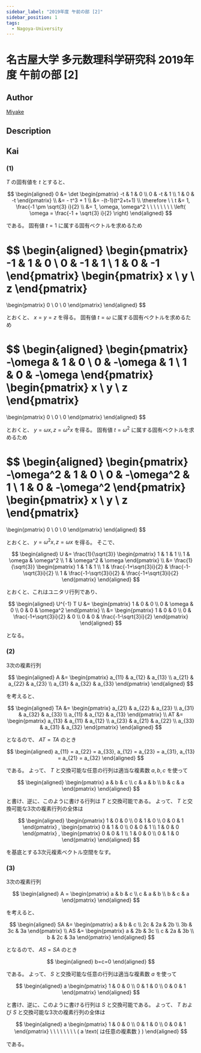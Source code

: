 ```yaml
---
sidebar_label: "2019年度 午前の部 [2]"
sidebar_position: 1
tags:
  - Nagoya-University
---
```

# 名古屋大学 多元数理科学研究科 2019年度 午前の部 \[2\]

## **Author**
[Miyake](https://miyake.github.io/exams/index.html)

## **Description**

## **Kai**
### (1)
$T$ の固有値を $t$ とすると、

$$
  \begin{aligned}
  0
  &= \det \begin{pmatrix}
  -t & 1 & 0 \\ 0 & -t & 1 \\ 1 & 0 & -t \end{pmatrix}
  \\
  &= - t^3 + 1
  \\
  &= -(t-1)(t^2+t+1)
  \\
  \therefore \ \ 
  t &= 1, \frac{-1 \pm \sqrt{3} i}{2}
  \\
  &= 1, \omega, \omega^2
  \ \ \ \ \ \ \ \ \left( \omega = \frac{-1 + \sqrt{3} i}{2} \right)
  \end{aligned}
$$

である。
固有値 $t=1$ に属する固有ベクトルを求めるため

$$
  \begin{aligned}
  \begin{pmatrix}
  -1 & 1 & 0 \\ 0 & -1 & 1 \\ 1 & 0 & -1 \end{pmatrix}
  \begin{pmatrix} x \\ y \\ z \end{pmatrix}
  =
  \begin{pmatrix} 0 \\ 0 \\ 0 \end{pmatrix}
  \end{aligned}
$$

とおくと、 $x=y=z$ を得る。
固有値 $t=\omega$ に属する固有ベクトルを求めるため

$$
  \begin{aligned}
  \begin{pmatrix}
  -\omega & 1 & 0 \\ 0 & -\omega & 1 \\ 1 & 0 & -\omega
  \end{pmatrix}
  \begin{pmatrix} x \\ y \\ z \end{pmatrix}
  =
  \begin{pmatrix} 0 \\ 0 \\ 0 \end{pmatrix}
  \end{aligned}
$$

とおくと、 $y = \omega x, z = \omega^2 x$ を得る。
固有値 $t=\omega^2$ に属する固有ベクトルを求めるため

$$
  \begin{aligned}
  \begin{pmatrix}
  -\omega^2 & 1 & 0 \\ 0 & -\omega^2 & 1 \\ 1 & 0 & -\omega^2
  \end{pmatrix}
  \begin{pmatrix} x \\ y \\ z \end{pmatrix}
  =
  \begin{pmatrix} 0 \\ 0 \\ 0 \end{pmatrix}
  \end{aligned}
$$

とおくと、 $y = \omega^2 x, z = \omega x$ を得る。
そこで、

$$
  \begin{aligned}
  U
  &= \frac{1}{\sqrt{3}} \begin{pmatrix}
  1 & 1 & 1 \\ 1 & \omega & \omega^2 \\ 1 & \omega^2 & \omega
  \end{pmatrix}
  \\
  &= \frac{1}{\sqrt{3}} \begin{pmatrix}
  1 & 1 & 1 \\
  1 & \frac{-1+\sqrt{3}i}{2} & \frac{-1-\sqrt{3}i}{2} \\
  1 & \frac{-1-\sqrt{3}i}{2} & \frac{-1+\sqrt{3}i}{2}
  \end{pmatrix}
  \end{aligned}
$$

とおくと、これはユニタリ行列であり、

$$
  \begin{aligned}
  U^{-1} T U
  &= \begin{pmatrix}
  1 & 0 & 0 \\ 0 & \omega & 0 \\ 0 & 0 & \omega^2
  \end{pmatrix}
  \\
  &= \begin{pmatrix}
  1 & 0 & 0 \\
  0 & \frac{-1+\sqrt{3}i}{2} & 0 \\
  0 & 0 & \frac{-1-\sqrt{3}i}{2}
  \end{pmatrix}
  \end{aligned}
$$

となる。

### (2)
3次の複素行列

$$
  \begin{aligned}
  A
  &= \begin{pmatrix}
  a_{11} & a_{12} & a_{13} \\
  a_{21} & a_{22} & a_{23} \\
  a_{31} & a_{32} & a_{33}
  \end{pmatrix}
  \end{aligned}
$$

を考えると、

$$
  \begin{aligned}
  TA
  &= \begin{pmatrix}
  a_{21} & a_{22} & a_{23} \\
  a_{31} & a_{32} & a_{33} \\
  a_{11} & a_{12} & a_{13}
  \end{pmatrix}
  \\
  AT
  &= \begin{pmatrix}
  a_{13} & a_{11} & a_{12} \\
  a_{23} & a_{21} & a_{22} \\
  a_{33} & a_{31} & a_{32}
  \end{pmatrix}
  \end{aligned}
$$

となるので、 $AT=TA$ のとき

$$
  \begin{aligned}
  a_{11} = a_{22} = a_{33},
  a_{12} = a_{23} = a_{31},
  a_{13} = a_{21} = a_{32}
  \end{aligned}
$$

である。
よって、 $T$ と交換可能な任意の行列は適当な複素数 $a,b,c$ を使って

$$
  \begin{aligned}
  \begin{pmatrix} a & b & c \\ c & a & b \\ b & c & a \end{pmatrix}
  \end{aligned}
$$

と書け、逆に、このように書ける行列は $T$ と交換可能である。
よって、 $T$ と交換可能な3次の複素行列の全体は

$$
  \begin{aligned}
  \begin{pmatrix} 1 & 0 & 0 \\ 0 & 1 & 0 \\ 0 & 0 & 1 \end{pmatrix}
  ,
  \begin{pmatrix} 0 & 1 & 0 \\ 0 & 0 & 1 \\ 1 & 0 & 0 \end{pmatrix}
  ,
  \begin{pmatrix} 0 & 0 & 1 \\ 1 & 0 & 0 \\ 0 & 1 & 0 \end{pmatrix}
  \end{aligned}
$$

を基底とする3次元複素ベクトル空間をなす。

### (3)
3次の複素行列

$$
  \begin{aligned}
  A =
  \begin{pmatrix} a & b & c \\ c & a & b \\ b & c & a \end{pmatrix}
  \end{aligned}
$$

を考えると、

$$
  \begin{aligned}
  SA &= \begin{pmatrix}
  a & b & c \\ 2c & 2a & 2b \\ 3b & 3c & 3a \end{pmatrix}
  \\
  AS &= \begin{pmatrix}
  a & 2b & 3c \\ c & 2a & 3b \\ b & 2c & 3a \end{pmatrix}
  \end{aligned}
$$

となるので、 $AS=SA$ のとき

$$
  \begin{aligned}
  b=c=0
  \end{aligned}
$$

である。
よって、 $S$ と交換可能な任意の行列は適当な複素数 $a$ を使って

$$
  \begin{aligned}
  a \begin{pmatrix} 1 & 0 & 0 \\ 0 & 1 & 0 \\ 0 & 0 & 1 \end{pmatrix}
  \end{aligned}
$$

と書け、逆に、このように書ける行列は $S$ と交換可能である。
よって、 $T$ および $S$ と交換可能な3次の複素行列の全体は

$$
  \begin{aligned}
  a \begin{pmatrix} 1 & 0 & 0 \\ 0 & 1 & 0 \\ 0 & 0 & 1 \end{pmatrix}
  \ \ \ \ \ \ \ \ ( a \text{ は任意の複素数 } )
  \end{aligned}
$$

である。